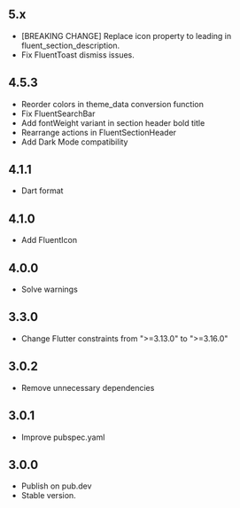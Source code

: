 ## 5.x

- [BREAKING CHANGE] Replace icon property to leading in fluent_section_description.
- Fix FluentToast dismiss issues.

## 4.5.3

- Reorder colors in theme_data conversion function
- Fix FluentSearchBar
- Add fontWeight variant in section header bold title
- Rearrange actions in FluentSectionHeader
- Add Dark Mode compatibility

## 4.1.1

- Dart format  

## 4.1.0

- Add FluentIcon 

## 4.0.0

- Solve warnings

## 3.3.0

- Change Flutter constraints from ">=3.13.0" to ">=3.16.0"

## 3.0.2

- Remove unnecessary dependencies 

## 3.0.1

- Improve pubspec.yaml

## 3.0.0

- Publish on pub.dev
- Stable version.